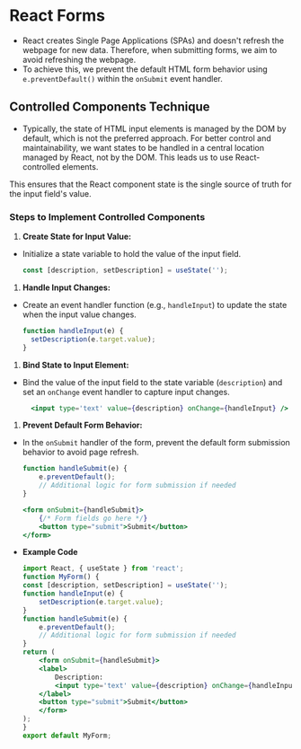 # React Forms

- React creates Single Page Applications (SPAs) and doesn't refresh the webpage for new data. Therefore, when submitting forms, we aim to avoid refreshing the webpage.
- To achieve this, we prevent the default HTML form behavior using `e.preventDefault()` within the `onSubmit` event handler.

## Controlled Components Technique

- Typically, the state of HTML input elements is managed by the DOM by default, which is not the preferred approach. For better control and maintainability, we want states to be handled in a central location managed by React, not by the DOM. This leads us to use React-controlled elements.

This ensures that the React component state is the single source of truth for the input field's value.

### Steps to Implement Controlled Components

1. **Create State for Input Value:**

- Initialize a state variable to hold the value of the input field.

   ```javascript
   const [description, setDescription] = useState('');
   ```

1. **Handle Input Changes:**

- Create an event handler function (e.g., `handleInput`) to update the state when the input value changes.

   ```javascript
   function handleInput(e) {
     setDescription(e.target.value);
   }
   ```

1. **Bind State to Input Element:**

- Bind the value of the input field to the state variable (`description`) and set an `onChange` event handler to capture input changes.

    ```jsx
      <input type='text' value={description} onChange={handleInput} />
    ```

1. **Prevent Default Form Behavior:**

- In the `onSubmit` handler of the form, prevent the default form submission behavior to avoid page refresh.

    ```javascript
    function handleSubmit(e) {
        e.preventDefault();
        // Additional logic for form submission if needed
    }
    ```

    ```jsx
    <form onSubmit={handleSubmit}>
        {/* Form fields go here */}
        <button type="submit">Submit</button>
    </form>
    ```

- **Example Code**

    ```jsx
    import React, { useState } from 'react';
    function MyForm() {
    const [description, setDescription] = useState('');
    function handleInput(e) {
        setDescription(e.target.value);
    }
    function handleSubmit(e) {
        e.preventDefault();
        // Additional logic for form submission if needed
    }
    return (
        <form onSubmit={handleSubmit}>
        <label>
            Description:
            <input type='text' value={description} onChange={handleInput} />
        </label>
        <button type="submit">Submit</button>
        </form>
    );
    }
    export default MyForm;
    ```
